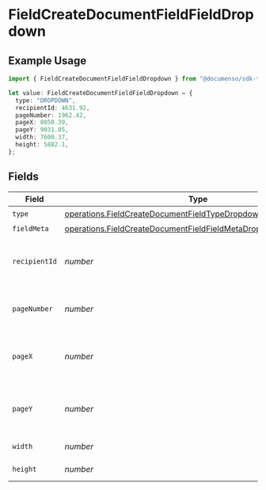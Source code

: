 # FieldCreateDocumentFieldFieldDropdown

## Example Usage

```typescript
import { FieldCreateDocumentFieldFieldDropdown } from "@documenso/sdk-typescript/models/operations";

let value: FieldCreateDocumentFieldFieldDropdown = {
  type: "DROPDOWN",
  recipientId: 4631.92,
  pageNumber: 1962.42,
  pageX: 8050.39,
  pageY: 9031.05,
  width: 7600.37,
  height: 5882.1,
};
```

## Fields

| Field                                                                                                                                              | Type                                                                                                                                               | Required                                                                                                                                           | Description                                                                                                                                        |
| -------------------------------------------------------------------------------------------------------------------------------------------------- | -------------------------------------------------------------------------------------------------------------------------------------------------- | -------------------------------------------------------------------------------------------------------------------------------------------------- | -------------------------------------------------------------------------------------------------------------------------------------------------- |
| `type`                                                                                                                                             | [operations.FieldCreateDocumentFieldTypeDropdownRequestBody1](../../models/operations/fieldcreatedocumentfieldtypedropdownrequestbody1.md)         | :heavy_check_mark:                                                                                                                                 | N/A                                                                                                                                                |
| `fieldMeta`                                                                                                                                        | [operations.FieldCreateDocumentFieldFieldMetaDropdownRequestBody](../../models/operations/fieldcreatedocumentfieldfieldmetadropdownrequestbody.md) | :heavy_minus_sign:                                                                                                                                 | N/A                                                                                                                                                |
| `recipientId`                                                                                                                                      | *number*                                                                                                                                           | :heavy_check_mark:                                                                                                                                 | The ID of the recipient to create the field for.                                                                                                   |
| `pageNumber`                                                                                                                                       | *number*                                                                                                                                           | :heavy_check_mark:                                                                                                                                 | The page number the field will be on.                                                                                                              |
| `pageX`                                                                                                                                            | *number*                                                                                                                                           | :heavy_check_mark:                                                                                                                                 | The X coordinate of where the field will be placed.                                                                                                |
| `pageY`                                                                                                                                            | *number*                                                                                                                                           | :heavy_check_mark:                                                                                                                                 | The Y coordinate of where the field will be placed.                                                                                                |
| `width`                                                                                                                                            | *number*                                                                                                                                           | :heavy_check_mark:                                                                                                                                 | The width of the field.                                                                                                                            |
| `height`                                                                                                                                           | *number*                                                                                                                                           | :heavy_check_mark:                                                                                                                                 | The height of the field.                                                                                                                           |